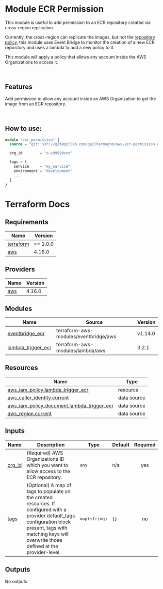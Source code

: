 # Module ECR Permission

This module is useful to add permission to an ECR repository created via cross-region replication.

Currently, the cross-region can replicate the images, but not the [repository policy](https://github.com/aws/containers-roadmap/issues/1202), this module uses Event Bridge to monitor the creation of a new ECR repository and uses a lambda to add a new policy to it.

This module will apply a policy that allows any account inside the AWS Organizations to access it.

<br />

## Features

Add permission to allow any account inside an AWS Organization to get the image from an ECR repository.


<br />

## How to use:

```terraform
module "ecr_permission" {
  source = "git::ssh://git@gitlab.com/guilhermeghm/aws-ecr-permission.git?ref=tags/TAG_REV"

  org_id        = "o-x99999xxx"

  tags = {
    service     = "my_service"
    environment = "development"
    ...
  }
}
```


# Terraform Docs

<!-- BEGINNING OF PRE-COMMIT-TERRAFORM DOCS HOOK -->
## Requirements

| Name | Version |
|------|---------|
| <a name="requirement_terraform"></a> [terraform](#requirement\_terraform) | >= 1.0.0 |
| <a name="requirement_aws"></a> [aws](#requirement\_aws) | 4.16.0 |

## Providers

| Name | Version |
|------|---------|
| <a name="provider_aws"></a> [aws](#provider\_aws) | 4.16.0 |

## Modules

| Name | Source | Version |
|------|--------|---------|
| <a name="module_eventbridge_ecr"></a> [eventbridge\_ecr](#module\_eventbridge\_ecr) | terraform-aws-modules/eventbridge/aws | v1.14.0 |
| <a name="module_lambda_trigger_ecr"></a> [lambda\_trigger\_ecr](#module\_lambda\_trigger\_ecr) | terraform-aws-modules/lambda/aws | 3.2.1 |

## Resources

| Name | Type |
|------|------|
| [aws_iam_policy.lambda_trigger_ecr](https://registry.terraform.io/providers/hashicorp/aws/4.16.0/docs/resources/iam_policy) | resource |
| [aws_caller_identity.current](https://registry.terraform.io/providers/hashicorp/aws/4.16.0/docs/data-sources/caller_identity) | data source |
| [aws_iam_policy_document.lambda_trigger_ecr](https://registry.terraform.io/providers/hashicorp/aws/4.16.0/docs/data-sources/iam_policy_document) | data source |
| [aws_region.current](https://registry.terraform.io/providers/hashicorp/aws/4.16.0/docs/data-sources/region) | data source |

## Inputs

| Name | Description | Type | Default | Required |
|------|-------------|------|---------|:--------:|
| <a name="input_org_id"></a> [org\_id](#input\_org\_id) | (Required) AWS Organizations ID which you want to allow access to the ECR repository. | `any` | n/a | yes |
| <a name="input_tags"></a> [tags](#input\_tags) | (Optional) A map of tags to populate on the created resources. If configured with a provider default\_tags configuration block present, tags with matching keys will overwrite those defined at the provider-level. | `map(string)` | `{}` | no |

## Outputs

No outputs.
<!-- END OF PRE-COMMIT-TERRAFORM DOCS HOOK -->
